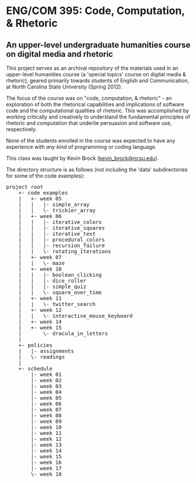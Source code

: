 # ENG/COM 395: Code, Computation, & Rhetoric

## An upper-level undergraduate humanities course on digital media and rhetoric

This project serves as an archival repository of the materials used in an upper-level humanities course (a 'special topics' course on digital media & rhetoric), geared primarily towards students of English and Communication, at North Carolina State University (Spring 2012). 

The focus of the course was on "code, computation, & rhetoric" - an exploration of both the rhetorical capabilities and implications of software code and the computational qualities of rhetoric. This was accomplished by working critically and creatively to understand the fundamental principles of rhetoric and computation that underlie persuasion and software use, respectively.

None of the students enrolled in the course was expected to have any experience with _any kind_ of programming or coding language.

This class was taught by Kevin Brock (kevin_brock@ncsu.edu).

The directory structure is as follows (not including the 'data' subdirectories for some of the code examples):

<pre>
project root 
	+- code examples
	|	+- week 05
	|	|	|- simple_array
	|	|	\- trickier_array
	|	+- week 06
	|	|	|- iterative_colors
	|	|	|- iterative_squares
	|	|	|- iterative_text
	|	|	|- procedural_colors
	|	|	|- recursion_failure
	|	|	\- rotating_iterations
	|	+- week 07
	|	|	\- maze
	|	+- week 10
	|	|	|- boolean_clicking
	|	|	|- dice_roller
	|	|	|- simple_quiz
	|	|	\- square_over_time
	|	+- week 11
	|	|	\- twitter_search
	|	+- week 12
	|	|	\- interactive_mouse_keyboard
	|	+- week 14
	|	+- week 15
	|		\- dracula_in_letters
	|
	+- policies
	|	|- assignments
	|	\- readings
	|
	+- schedule
		|- week 01
		|- week 02
		|- week 03
		|- week 04
		|- week 05
		|- week 06
		|- week 07
		|- week 08
		|- week 09
		|- week 10
		|- week 11
		|- week 12
		|- week 13
		|- week 14
		|- week 15
		|- week 16
		|- week 17
		\- week 18
</pre>
